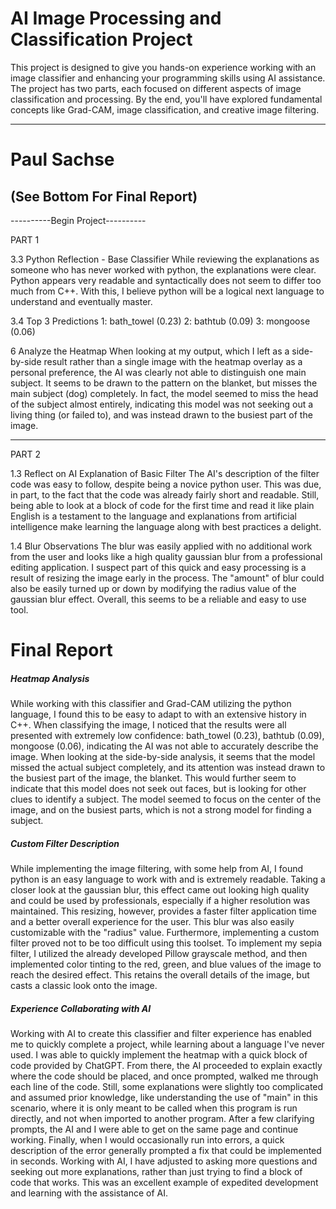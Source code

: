 # AI Image Processing and Classification Project

This project is designed to give you hands-on experience working with an image classifier and enhancing your programming skills using AI assistance. The project has two parts, each focused on different aspects of image classification and processing. By the end, you'll have explored fundamental concepts like Grad-CAM, image classification, and creative image filtering.

---------------------------------

# Paul Sachse
## (See Bottom For Final Report)

----------Begin Project---------- 

PART 1

3.3 Python Reflection - Base Classifier
While reviewing the explanations as someone who has never worked with python, the explanations were clear. Python appears very readable and syntactically does not seem to differ too much from C++. With this, I believe python will be a logical next language to understand and eventually master.

3.4 Top 3 Predictions
    1: bath_towel (0.23)
    2: bathtub (0.09)
    3: mongoose (0.06)

6 Analyze the Heatmap
When looking at my output, which I left as a side-by-side result rather than a single image with the heatmap overlay as a personal preference, the AI was clearly not able to distinguish one main subject. It seems to be drawn to the pattern on the blanket, but misses the main subject (dog) completely. In fact, the model seemed to miss the head of the subject almost entirely, indicating this model was not seeking out a living thing (or failed to), and was instead drawn to the busiest part of the image. 

---------------------------------

PART 2

1.3 Reflect on AI Explanation of Basic Filter
The AI's description of the filter code was easy to follow, despite being a novice python user. This was due, in part, to the fact that the code was already fairly short and readable. Still, being able to look at a block of code for the first time and read it like plain English is a testament to the language and explanations from artificial intelligence make learning the language along with best practices a delight. 

1.4 Blur Observations
The blur was easily applied with no additional work from the user and looks like a high quality gaussian blur from a professional editing application. I suspect part of this quick and easy processing is a result of resizing the image early in the process. The "amount" of blur could also be easily turned up or down by modifying the radius value of the gaussian blur effect. Overall, this seems to be a reliable and easy to use tool.

# Final Report

##### Heatmap Analysis
While working with this classifier and Grad-CAM utilizing the python language, I found this to be easy to adapt to with an extensive history in C++. When classifying the image, I noticed that the results were all presented with extremely low confidence: bath_towel (0.23), bathtub (0.09), mongoose (0.06), indicating the AI was not able to accurately describe the image. When looking at the side-by-side analysis, it seems that the model missed the actual subject completely, and its attention was instead drawn to the busiest part of the image, the blanket. This would further seem to indicate that this model does not seek out faces, but is looking for other clues to identify a subject. The model seemed to focus on the center of the image, and on the busiest parts, which is not a strong model for finding a subject.

##### Custom Filter Description
While implementing the image filtering, with some help from AI, I found python is an easy language to work with and is extremely readable. Taking a closer look at the gaussian blur, this effect came out looking high quality and could be used by professionals, especially if a higher resolution was maintained. This resizing, however, provides a faster filter application time and a better overall experience for the user. This blur was also easily customizable with the "radius" value. Furthermore, implementing a custom filter proved not to be too difficult using this toolset. To implement my sepia filter, I utilized the already developed Pillow grayscale method, and then implemented color tinting to the red, green, and blue values of the image to reach the desired effect. This retains the overall details of the image, but casts a classic look onto the image.

##### Experience Collaborating with AI
Working with AI to create this classifier and filter experience has enabled me to quickly complete a project, while learning about a language I've never used. I was able to quickly implement the heatmap with a quick block of code provided by ChatGPT. From there, the AI proceeded to explain exactly where the code should be placed, and once prompted, walked me through each line of the code. Still, some explanations were slightly too complicated and assumed prior knowledge, like understanding the use of "main" in this scenario, where it is only meant to be called when this program is run directly, and not when imported to another program. After a few clarifying prompts, the AI and I were able to get on the same page and continue working. Finally, when I would occasionally run into errors, a quick description of the error generally prompted a fix that could be implemented in seconds. Working with AI, I have adjusted to asking more questions and seeking out more explanations, rather than just trying to find a block of code that works. This was an excellent example of expedited development and learning with the assistance of AI.
